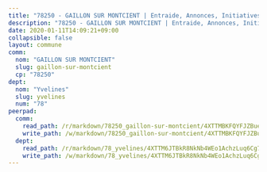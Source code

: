 ```yaml
---
title: "78250 - GAILLON SUR MONTCIENT | Entraide, Annonces, Initiatives"
description: "78250 - GAILLON SUR MONTCIENT | Entraide, Annonces, Initiatives"
date: 2020-01-11T14:09:21+09:00
collapsible: false
layout: commune
comm:
  nom: "GAILLON SUR MONTCIENT"
  slug: gaillon-sur-montcient
  cp: "78250"
dept:
  nom: "Yvelines"
  slug: yvelines
  num: "78"
peerpad:
  comm:
    read_path: /r/markdown/78250_gaillon-sur-montcient/4XTTMBKFQYFJZBuewhKTJGptDK2Uiggy6zLCSVX7s7AiJiHSe
    write_path: /w/markdown/78250_gaillon-sur-montcient/4XTTMBKFQYFJZBuewhKTJGptDK2Uiggy6zLCSVX7s7AiJiHSe-K3TgTdhvWNuV7wBrpMFRMCfnreBhzoSvEMQbMXLnpkSgRAaNrbrLtnHtNLcJA9VacWz9ocKgLfeF2zAPdPMHxMWThL3qcr6svhNkiVy49zHvSLVD1pQNLgzJsUcVBo6bRGmbm7Fc
  dept:
    read_path: /r/markdown/78_yvelines/4XTTM6JTBkR8NkNb4WEo1AchzLuq6Cg73ydg7w9pErcQZA13p
    write_path: /w/markdown/78_yvelines/4XTTM6JTBkR8NkNb4WEo1AchzLuq6Cg73ydg7w9pErcQZA13p-K3TgUBFRQCPZwoWqJkunXeSjdgbtU3xzUSsui8DBc3rCTw6mbo4gNvfQRdE99JD3AnVW7fzseq687LKfGWCfAPajih5ByiZ3SpFz1r449oWaDnM5BHKZTbYtf6pEhRvzWbcazhrS
---
```


